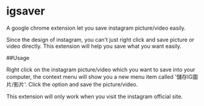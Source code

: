 # igsaver
A google chrome extension let you save instagram picture/video easily.

Since the design of instagram, you can't just right click and save picture or video directly. This extension will help you save what you want easily.

##Usage

Right click on the instagram picture/video which you want to save into your computer, the context menu will show you a new menu item called '儲存IG圖片/影片'. Click the option and save the picture/video.

This extension will only work when you visit the instagram official site.
